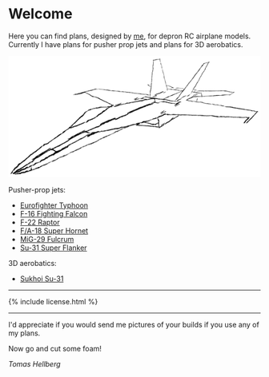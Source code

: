 # Welcome

Here you can find plans, designed by [me](https://tomhe.net), for depron RC airplane models. Currently I have plans for pusher prop jets and plans for 3D aerobatics.

![F/A-18 sketch](fa-18-sketch.png)

Pusher-prop jets:
* [Eurofighter Typhoon](./eurofighter/)
* [F-16 Fighting Falcon](./f-16/)
* [F-22 Raptor](./f-22/)
* [F/A-18 Super Hornet](./fa-18/)
* [MiG-29 Fulcrum](./mig-29/)
* [Su-31 Super Flanker](./su-37/)

3D aerobatics:
* [Sukhoi Su-31](./su-31/)

* * *

{% include license.html %}

* * *

I'd appreciate if you would send me pictures of your builds if you use any of my plans.

Now go and cut some foam!

*Tomas Hellberg*
